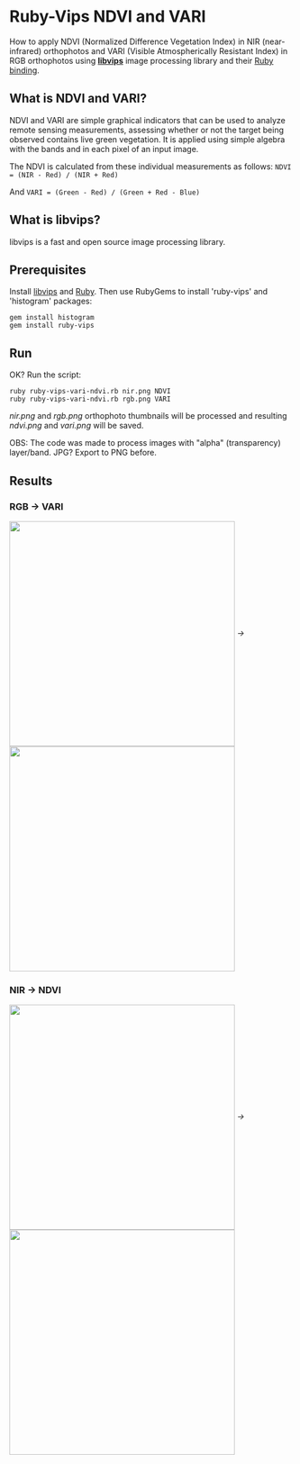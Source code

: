# Ruby-Vips NDVI and VARI

How to apply NDVI (Normalized Difference Vegetation Index) in NIR (near-infrared) orthophotos and VARI (Visible Atmospherically Resistant Index) in RGB orthophotos using **[libvips](https://libvips.github.io/libvips/)** image processing library and their [Ruby binding](https://github.com/libvips/ruby-vips).

## What is NDVI and VARI?

NDVI and VARI are simple graphical indicators that can be used to analyze remote sensing measurements, assessing whether or not the target being observed contains live green vegetation. It is applied using simple algebra with the bands and in each pixel of an input image.

The NDVI is calculated from these individual measurements as follows: `NDVI = (NIR - Red) / (NIR + Red)`

And `VARI = (Green - Red) / (Green + Red - Blue)`

## What is libvips?

libvips is a fast and open source image processing library.

## Prerequisites

Install [libvips](https://libvips.github.io/libvips/install.html) and [Ruby](https://www.ruby-lang.org/en/). Then use RubyGems to install 'ruby-vips' and 'histogram' packages:

```
gem install histogram
gem install ruby-vips
```

## Run

OK? Run the script:

```
ruby ruby-vips-vari-ndvi.rb nir.png NDVI
ruby ruby-vips-vari-ndvi.rb rgb.png VARI
```

_nir.png_ and _rgb.png_ orthophoto thumbnails will be processed and resulting *ndvi.png* and *vari.png* will be saved.

OBS: The code was made to process images with "alpha" (transparency) layer/band. JPG? Export to PNG before.

## Results

### RGB → VARI
<img src="https://github.com/dirceup/pyvips-NDVI-and-VARI/blob/master/rgb.png" width="400" valign="middle" /> *→* <img src="https://github.com/dirceup/pyvips-NDVI-and-VARI/blob/master/vari.png" width="400" valign="middle" />

### NIR → NDVI
<img src="https://github.com/dirceup/pyvips-NDVI-and-VARI/blob/master/nir.png" width="400" valign="middle" /> *→* <img src="https://github.com/dirceup/pyvips-NDVI-and-VARI/blob/master/ndvi.png" width="400" valign="middle" />
